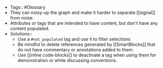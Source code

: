 - Tags:: #Glossary
- They can noisy-up the graph and make it harder to separate [[signal]] from noise.
- Attributes or tags that are intended to have content, but don't have any content populated. 
- Solutions::
    - Use a `#not_populated` tag and use it to filter selections
    - Be mindful to delete references generated by [[SmartBlocks]] that do not have commentary or annotations added to them.
    - Use [[inline code-blocks]] to deactivate a tag when using them for demonstration or while discussing conventions.
